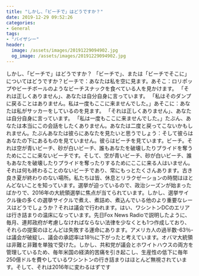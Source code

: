 ```yaml
---
title: "しかし、「ビーチで」はどうですか？"
date: 2019-12-29 09:52:26
categories:
- General
tags:
- "バイザシー"
header:
  image: /assets/images/20191229094902.jpg
  og_image: /assets/images/20191229094902.jpg
---
```


しかし、「ビーチで」はどうですか？ 「ビーチで」、または「ビーチでそこに」についてはどうですか？ビーチで：あなたは私を空に見ます。あそこ：ロリポップやビーチボールのようなビーチスナックを食べている人を見かけます。 「それは正しくありません」、あなたは自分自身に言っています。 「私はそのダンプに戻ることはありません。私は一度もここに来ませんでした。」あそこに：あなたは私がサッカーをしているのを見ます。 「それは正しくありません」、あなたは自分自身に言っています。 「私は一度もここに来ませんでした。」たぶん、あなたは本当にこの会話をしたくありません。あなたは二度と戻ってこないかもしれません。たぶんあなたは彼らにあなたを見たいと思うでしょう：そして彼らはあなたの下にあるものを見ていません。彼らはビーチを見ています。ビーチ。それは空が青いビーチ、砂が白いビーチ、誰もあなたを破壊したりプライドを奪うためにここに来ないビーチです。そして、空が青いビーチ、砂が白いビーチ、誰もあなたを破壊したりプライドを奪ったりするためにここに来る人はいません。それは何も終わることのないビーチであり、常にもっとたくさんあります。古き良き夏が終わりのない場所。私たちは皆、休息とリラクゼーションの時間はほとんどないことを知っています。選挙が迫っているので、政治シーズンが始まったばかりで、2016年の大統領選挙に焦点が当てられています。しかし、選挙サイクル後の多くの選挙サイクルで煮え、煮詰め、煮込んでいる他のより重要なレースはどうでしょうか？それは議会で行われます。はい、ワシントンDCのエリアは行き詰まりの温床になっています。先日Fox News Radioで説明したように、毎月、連邦政府が考慮しなければならない法律を少なくとも1つ作成しており、それらの提案のほとんどは失敗する運命にあります。アメリカ人の過半数-63％-は議会が破綻し、議会の承認率は18％に下がったと考えています。オバマ大統領は非難と非難を単独で受けた。しかし、共和党が議会とホワイトハウスの両方を管理しているため、毎年米国の経済的苦痛を引き起こし、生産性の低下に毎年250億ドルを費やしているワシントンの行き詰まりはほとんど無視されています。そして、それは2016年に変わるはずです
